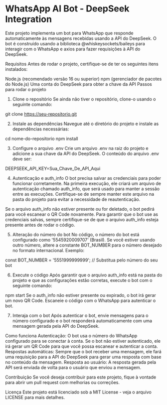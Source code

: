 # WhatsApp AI Bot - DeepSeek Integration
Este projeto implementa um bot para WhatsApp que responde automaticamente às mensagens recebidas usando a API do DeepSeek. O bot é construído usando a biblioteca @whiskeysockets/baileys para interagir com o WhatsApp e axios para fazer requisições à API do DeepSeek.

Requisitos
Antes de rodar o projeto, certifique-se de ter os seguintes itens instalados:

Node.js (recomendado versão 16 ou superior)
npm (gerenciador de pacotes do Node.js)
Uma conta do DeepSeek para obter a chave da API
Passos para rodar o projeto
1. Clone o repositório
Se ainda não tiver o repositório, clone-o usando o seguinte comando:

git clone https://seu-repositorio.git

2. Instale as dependências
Navegue até o diretório do projeto e instale as dependências necessárias:

cd nome-do-repositorio
npm install

3. Configure o arquivo .env
Crie um arquivo .env na raiz do projeto e adicione a sua chave da API do DeepSeek. O conteúdo do arquivo .env deve ser:

DEEPSEEK_API_KEY=Sua_Chave_De_API_Aqui

4. Autenticação e auth_info
O bot precisa salvar as credenciais para poder funcionar corretamente. Na primeira execução, ele criará um arquivo de autenticação chamado auth_info, que será usado para manter a sessão entre as execuções. Certifique-se de sempre manter este arquivo na pasta do projeto para evitar a necessidade de reautenticação.

Se o arquivo auth_info não estiver presente ou for deletado, o bot pedirá para você escanear o QR Code novamente. Para garantir que o bot use as credenciais salvas, sempre certifique-se de que o arquivo auth_info esteja presente antes de rodar o código.

5. Alteração do número do bot
No código, o número do bot está configurado como '5545920009707' (Brasil). Se você estiver usando outro número, altere a constante BOT_NUMBER para o número desejado no formato internacional. Exemplo:

const BOT_NUMBER = '5551999999999'; // Substitua pelo número do seu bot

6. Execute o código
Após garantir que o arquivo auth_info está na pasta do projeto e que as configurações estão corretas, execute o bot com o seguinte comando:

npm start
Se o auth_info não estiver presente ou expirado, o bot irá gerar um novo QR Code. Escaneie o código com o WhatsApp para autenticar o bot.

7. Interaja com o bot
Após autenticar o bot, envie mensagens para o número configurado e o bot responderá automaticamente com uma mensagem gerada pela API do DeepSeek.

Como funciona
Autenticação: O bot usa o número do WhatsApp configurado para se conectar à conta. Se o bot não estiver autenticado, ele irá gerar um QR Code para que você possa escanear e autenticar a conta.
Respostas automáticas: Sempre que o bot receber uma mensagem, ele fará uma requisição para a API do DeepSeek para gerar uma resposta com base no conteúdo da mensagem.
Resposta ao usuário: A resposta gerada pela API será enviada de volta para o usuário que enviou a mensagem.

Contribuição
Se você deseja contribuir para este projeto, fique à vontade para abrir um pull request com melhorias ou correções.

Licença
Este projeto está licenciado sob a MIT License - veja o arquivo LICENSE para mais detalhes.
